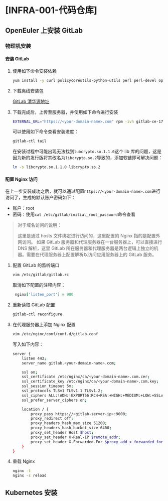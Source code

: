 # [INFRA-001-代码仓库]

## OpenEuler 上安装 GitLab

### 物理机安装

####  安装 GitLab

1. 使用如下命令安装依赖

    ```bash
    yum install -y curl policycoreutils-python-utils perl perl-devel openssh-server libxcrypt libxcrypt-devel
    ```

2. 下载离线安装包

    [GitLab 清华源地址](https://mirrors.tuna.tsinghua.edu.cn/gitlab-ce/yum/)

3. 下载完成后，上传至服务器，并使用如下命令进行安装

    ```bash
    EXTERNAL_URL="https://<your-domain-name>.com" rpm -ivh gitlab-ce-17.3.1-ce.0.el9.x86_64.rpm
    ```

    可以使用如下命令查看安装进度：
    
    ```bash
   gitlab-ctl tail
    ```
    
    在安装过程中可能出现无法找到`lubcrypto.so.1.1.0`这个 lib 库的问题，这是因为新的发行版将其改名为`libcrypto.so.2`导致的，添加软链即可解决问题：
    
    ```bash
    ln -s libcrypto.so.1.1.0 libcrypto.so.2
    ```
    
#### 配置 Nginx 访问

在上一步安装成功之后，就可以通过配置`https://<your-domain-name>.com`进行访问了，生成的默认账户密码如下：

- 账户：root
- 密码：使用`cat /etc/gitlab/initial_root_password`命令查看

> 对于域名访问的说明： 
>
> 这里是通过 hosts 文件绑定进行访问的，这里配置的 Nginx 指的是配置外网访问。
> 如果 GitLab 服务器和代理服务器在一台服务器上，可以直接进行 DNS 解析，这里 GitLab 所在服务器和代理服务器是两台逻辑上独立的机器。需要在代理服务器上配置解析以访问应用服务器上的 GitLab 服务。

1. 配置 GitLab 的监听端口

    ```bash
    vim /etc/gitlab/gitlab.rc
    ```
    
    取消如下配置的注释内容：
    
    ```ruby
     nginx['listen_port'] = 900
    ```
    
2. 重新读取 GitLab 配置

    ```bash
    gitlab-ctl reconfigure
    ```
    
3. 在代理服务器上添加 Nginx 配置

    ```bash
    vim /etc/nginc/conf/conf.d/gitlab.conf
    ```

    写入如下内容：
    

    ```bash
    server {
        listen 443;
        server_name gitlab.<your-domain-name>.com;

        ssl on;
        ssl_certificate /etc/nginx/ca/<your-domain-name>.com.cer;
        ssl_certificate_key /etc/nginx/ca/<your-domain-name>.com.key;
        ssl_session_timeout 5m;
        ssl_protocols TLSv1 TLSv1.1 TLSv1.2;
        ssl_ciphers ALL:!ADH:!EXPORT56:RC4+RSA:+HIGH:+MEDIUM:+LOW:+SSLv2:+EXP;
        ssl_prefer_server_ciphers on;

        location / {
            proxy_pass https://<gitlab-server-ip>:9000;
            proxy_redirect off;
            proxy_headers_hash_max_size 51200;
            proxy_headers_hash_bucket_size 6400;
            proxy_set_header Host $host;
            proxy_set_header X-Real-IP $remote_addr;
            proxy_set_header X-Forwarded-For $proxy_add_x_forwarded_for;
        }
    }
    ```
    
4. 重载 Nginx

    ```bash
    nginx -t
    nginx -s reload
    ```
    
## Kubernetes 安装